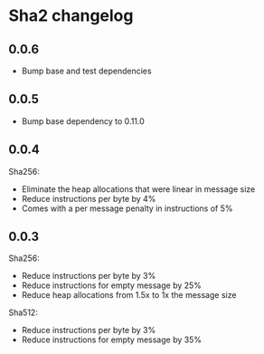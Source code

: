 # Sha2 changelog

## 0.0.6

* Bump base and test dependencies

## 0.0.5

* Bump base dependency to 0.11.0

## 0.0.4

Sha256:

* Eliminate the heap allocations that were linear in message size
* Reduce instructions per byte by 4%  
* Comes with a per message penalty in instructions of 5% 

## 0.0.3

Sha256:

* Reduce instructions per byte by 3%
* Reduce instructions for empty message by 25%
* Reduce heap allocations from 1.5x to 1x the message size

Sha512:

* Reduce instructions per byte by 3%
* Reduce instructions for empty message by 35%


